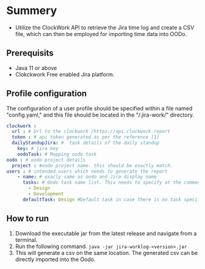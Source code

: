# Summery
- Utilize the ClockWork API to retrieve the Jira time log and create a CSV file, which can then be employed for importing time data into OODo.
## Prerequisits

- Java 11 or above
- Clokckwork Free enabled Jira platform.

## Profile configuration
The configuration of a user profile should be specified within a file named "config.yaml," and this file should be located in the "/.jira-work/" directory.

```yaml
clockwork :
  url : # Url to the clockwork /https://api.clockwork.report
  token : # api token generated as per the reference [1]
  dailyStandupJira: #  task details of the daily standup
    key: # jira key
    oodoTask: # Mapping oodo task
oodo : # oodo project details
  project : #oodo project name. this should be exactly match.
users : # intended users which needs to generate the report
    - name: # exacly same as oodo and Jira display name
      tasks: # Oodo task name list. This needs to specify at the comment aginst the timelog
        - Design
        - Development
      defaultTask: Design #Default task in case there is no task specifically mensioned at the time log comment 
```
## How to run
1. Download the executable jar from the latest release and navigate from a terminal.
2. Run the following command.
 `java -jar jira-worklog-<version>.jar`
3. This will generate a csv on the same location. The generated csv can be directly imported into the Oodo.


